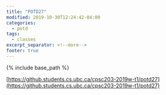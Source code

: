```yaml
---
title: "POTD27"
modified: 2019-10-30T12:24:42-04:00
categories:
  - potd
tags:
  - classes
excerpt_separator: <!--more-->
footer: true
---
```


{% include base_path %}

[https://github.students.cs.ubc.ca/cpsc203-2019w-t1/potd27](https://github.students.cs.ubc.ca/cpsc203-2019w-t1/potd27)

<!--more-->

